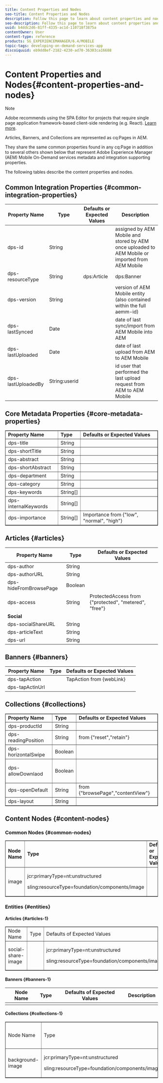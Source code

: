 ```yaml
---
title: Content Properties and Nodes
seo-title: Content Properties and Nodes
description: Follow this page to learn about content properties and nodes.  
seo-description: Follow this page to learn about content properties and nodes.  
uuid: b4ddc2d6-81ff-4335-ac1d-110718f3875a
contentOwner: User
content-type: reference
products: SG_EXPERIENCEMANAGER/6.4/MOBILE
topic-tags: developing-on-demand-services-app
discoiquuid: eb9dd8ef-2182-4230-ad70-36303ca16688
---
```


# Content Properties and Nodes{#content-properties-and-nodes}

>[!NOTE]
>
>Adobe recommends using the SPA Editor for projects that require single page application framework-based client-side rendering (e.g. React). [Learn more](../../sites/developing/using/spa-overview.md).

Articles, Banners, and Collections are represented as cq:Pages in AEM.

They share the same common properties found in any cq:Page in addition to several others shown below that represent Adobe Experience Manager (AEM) Mobile On-Demand services metadata and integration supporting properties.

The following tables describe the content properties and nodes.

## Common Integration Properties {#common-integration-properties}

| **Property Name** |**Type** |**Defaults or Expected Values** |**Description** |
|---|---|---|---|
| dps-id |String |  |assigned by AEM Mobile and stored by AEM once uploaded to AEM Mobile or imported from AEM Mobile |
| dps-resourceType |String |dps:Article | dps:Banner | dps:Collection |entity type property |
| dps-version |String |  |version of AEM Mobile entity (also contained within the full aemm-id) |
| dps-lastSynced |Date |  |date of last sync/import from AEM Mobile into AEM |
| dps-lastUploaded |Date |  |date of last upload from AEM to AEM Mobile |
| dps-lastUploadedBy |String:userid |  |id user that performed the last upload request from AEM to AEM Mobile |

## Core Metadata Properties {#core-metadata-properties}

<table border="1" cellpadding="1" cellspacing="0" width="100%"> 
 <tbody>
  <tr>
   <td><strong>Property Name</strong></td> 
   <td><strong>Type</strong></td> 
   <td><strong>Defaults or Expected Values</strong></td> 
  </tr>
  <tr>
   <td>dps-title<br /> </td> 
   <td>String</td> 
   <td> </td> 
  </tr>
  <tr>
   <td>dps-shortTitle</td> 
   <td>String</td> 
   <td> </td> 
  </tr>
  <tr>
   <td>dps-abstract</td> 
   <td>String</td> 
   <td> </td> 
  </tr>
  <tr>
   <td>dps-shortAbstract</td> 
   <td>String</td> 
   <td> </td> 
  </tr>
  <tr>
   <td>dps-department</td> 
   <td>String</td> 
   <td> </td> 
  </tr>
  <tr>
   <td>dps-category</td> 
   <td>String</td> 
   <td> </td> 
  </tr>
  <tr>
   <td>dps-keywords</td> 
   <td>String[]</td> 
   <td> </td> 
  </tr>
  <tr>
   <td>dps-internalKeywords</td> 
   <td>String[]</td> 
   <td> </td> 
  </tr>
  <tr>
   <td>dps-importance</td> 
   <td>String[]</td> 
   <td>Importance from {"low", "normal", "high"}</td> 
  </tr>
 </tbody>
</table>

## Articles {#articles}

| **Property Name** |**Type** |**Defaults or Expected Values** |
|---|---|---|
| dps-author |String |  |
| dps-authorURL |String |  |
| dps-hideFromBrowsePage |Boolean |  |
| dps-access |String |ProtectedAccess from {"protected", "metered", "free"} |
| **Social** |  |  |
| dps-socialShareURL |String |  |
| dps-articleText |String |  |
| dps-url |String |  |

## Banners {#banners}

| **Property Name** |**Type** |**Defaults or Expected Values** |
|---|---|---|
| dps-tapAction |  |TapAction from {webLink} |
| dps-tapActinUrl |  |  |

## Collections {#collections}

<table border="1" cellpadding="1" cellspacing="0" width="100%"> 
 <tbody>
  <tr>
   <td><strong>Property Name</strong></td> 
   <td><strong>Type</strong></td> 
   <td><strong>Defaults or Expected Values</strong></td> 
  </tr>
  <tr>
   <td>dps-productId</td> 
   <td>String</td> 
   <td> </td> 
  </tr>
  <tr>
   <td>dps-readingPosition</td> 
   <td>String</td> 
   <td>from {"reset","retain"}</td> 
  </tr>
  <tr>
   <td>dps-horizontalSwipe</td> 
   <td>Boolean</td> 
   <td> </td> 
  </tr>
  <tr>
   <td><p>dps-allowDownlaod</p> </td> 
   <td>Boolean</td> 
   <td> </td> 
  </tr>
  <tr>
   <td>dps-openDefault</td> 
   <td>String</td> 
   <td>from {"browsePage","contentView"}</td> 
  </tr>
  <tr>
   <td>dps-layout</td> 
   <td>String</td> 
   <td> </td> 
  </tr>
 </tbody>
</table>

## Content Nodes {#content-nodes}

### Common Nodes {#common-nodes}

<table border="1" cellpadding="1" cellspacing="0" width="100%"> 
 <tbody>
  <tr>
   <td><strong>Node Name</strong></td> 
   <td><strong>Type</strong></td> 
   <td><strong>Defaults or Expected Values</strong></td> 
   <td><strong>Description</strong></td> 
  </tr>
  <tr>
   <td>image</td> 
   <td><p>jcr:primaryType=nt:unstructured</p> <p>sling:resourceType=foundation/components/image</p> </td> 
   <td> </td> 
   <td> </td> 
  </tr>
 </tbody>
</table>

### Entities {#entities}

#### Articles {#articles-1}

<table border="1" cellpadding="1" cellspacing="0" width="100%"> 
 <tbody>
  <tr>
   <td>Node Name</td> 
   <td>Type</td> 
   <td>Defaults of Expected Values</td> 
   <td>Description</td> 
  </tr>
  <tr>
   <td>social-share-image</td> 
   <td> </td> 
   <td><p>jcr:primaryType=nt:unstructured</p> <p>sling:resourceType=foundation/components/image</p> <p> </p> </td> 
   <td> </td> 
  </tr>
 </tbody>
</table>

#### Banners {#banners-1}

| Node Name |Type |Defaults of Expected Values |Description |
|---|---|---|---|
|   |  |  |  |

#### Collections {#collections-1}

<table border="1" cellpadding="1" cellspacing="0" width="100%"> 
 <tbody>
  <tr>
   <td>Node Name</td> 
   <td>Type</td> 
   <td>Defaults of Expected Values</td> 
   <td>Description</td> 
  </tr>
  <tr>
   <td>background-image</td> 
   <td><p>jcr:primaryType=nt:unstructured</p> <p>sling:resourceType=foundation/components/image</p> </td> 
   <td> </td> 
   <td> </td> 
  </tr>
 </tbody>
</table>

